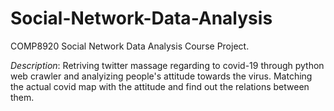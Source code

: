 # Social-Network-Data-Analysis
COMP8920 Social Network Data Analysis Course Project.

*Description*: Retriving twitter massage regarding to covid-19 through python web crawler and analyizing people's attitude towards the virus. Matching the actual covid map with the attitude and find out the relations between them.

